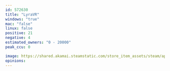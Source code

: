 ```yaml
---
id: 572630
title: "LyraVR"
windows: "true"
mac: "false"
linux: false
positive: 21
negative: 4
estimated_owners: "0 - 20000"
peak_ccu: 0

image: https://shared.akamai.steamstatic.com/store_item_assets/steam/apps/572630/header.jpg?t=1723607003
opinions:
---
```

